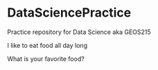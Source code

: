 # DataSciencePractice
Practice repository for Data Science aka GEOS215

I like to eat food all day long

What is your favorite food?